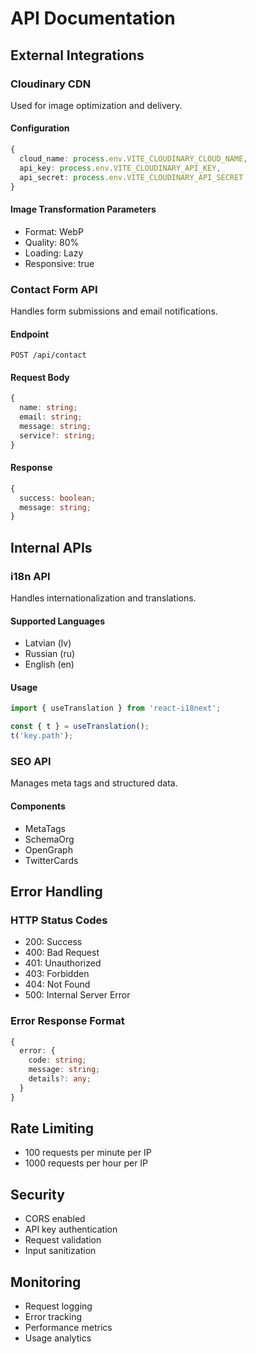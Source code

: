 # API Documentation

## External Integrations

### Cloudinary CDN
Used for image optimization and delivery.

#### Configuration
```typescript
{
  cloud_name: process.env.VITE_CLOUDINARY_CLOUD_NAME,
  api_key: process.env.VITE_CLOUDINARY_API_KEY,
  api_secret: process.env.VITE_CLOUDINARY_API_SECRET
}
```

#### Image Transformation Parameters
- Format: WebP
- Quality: 80%
- Loading: Lazy
- Responsive: true

### Contact Form API
Handles form submissions and email notifications.

#### Endpoint
```
POST /api/contact
```

#### Request Body
```typescript
{
  name: string;
  email: string;
  message: string;
  service?: string;
}
```

#### Response
```typescript
{
  success: boolean;
  message: string;
}
```

## Internal APIs

### i18n API
Handles internationalization and translations.

#### Supported Languages
- Latvian (lv)
- Russian (ru)
- English (en)

#### Usage
```typescript
import { useTranslation } from 'react-i18next';

const { t } = useTranslation();
t('key.path');
```

### SEO API
Manages meta tags and structured data.

#### Components
- MetaTags
- SchemaOrg
- OpenGraph
- TwitterCards

## Error Handling

### HTTP Status Codes
- 200: Success
- 400: Bad Request
- 401: Unauthorized
- 403: Forbidden
- 404: Not Found
- 500: Internal Server Error

### Error Response Format
```typescript
{
  error: {
    code: string;
    message: string;
    details?: any;
  }
}
```

## Rate Limiting
- 100 requests per minute per IP
- 1000 requests per hour per IP

## Security
- CORS enabled
- API key authentication
- Request validation
- Input sanitization

## Monitoring
- Request logging
- Error tracking
- Performance metrics
- Usage analytics 